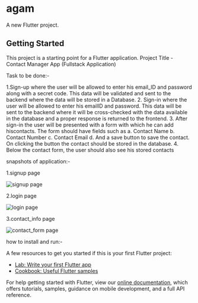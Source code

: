# agam

A new Flutter project.

## Getting Started

This project is a starting point for a Flutter application.
Project Title - Contact Manager App (Fullstack Application) 

Task to be done:-

1.Sign-up where the user will be allowed to enter his email_ID and password along with a secret code. This data will be validated and sent to the backend where the
data will be stored in a Database.
2. Sign-in where the user will be allowed to enter his emailID and password. This data will be sent to the backend where it will be cross-checked with the data available in the database and a proper response is returned to the frontend.
3. After sign-in the user will be presented with a form with which he can add hiscontacts. The form should have fields such as
                a. Contact Name
                b. Contact Number
                c. Contact Email
                d. And a save button to save the contact. On clicking the button the contact should be stored in the database.
4. Below the contact form, the user should also see his stored contacts




snapshots of application:-

1.signup page

![signup page](https://user-images.githubusercontent.com/85573630/158072191-7155eee4-6178-4d7d-b95b-cd6f96dd59b2.jpeg)


2.login page



![login page](https://user-images.githubusercontent.com/85573630/158072178-978266be-d20d-4bb1-b5f2-8ab749976d94.jpeg)


3.contact_info page



![contact_form page](https://user-images.githubusercontent.com/85573630/158072196-3713df75-d9c6-4f56-a873-c9051b1019f5.jpeg)



how to install and run:-



A few resources to get you started if this is your first Flutter project:

- [Lab: Write your first Flutter app](https://flutter.dev/docs/get-started/codelab)
- [Cookbook: Useful Flutter samples](https://flutter.dev/docs/cookbook)

For help getting started with Flutter, view our
[online documentation](https://flutter.dev/docs), which offers tutorials,
samples, guidance on mobile development, and a full API reference.
